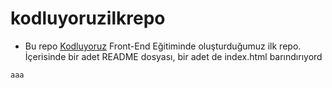 # kodluyoruzilkrepo
- Bu repo [Kodluyoruz](https://github.com/imranov00/kodluyoruzilkrepo.git) Front-End Eğitiminde oluşturduğumuz ilk repo. İçerisinde bir adet README dosyası, bir adet de index.html barındırıyord

``` 
aaa
```